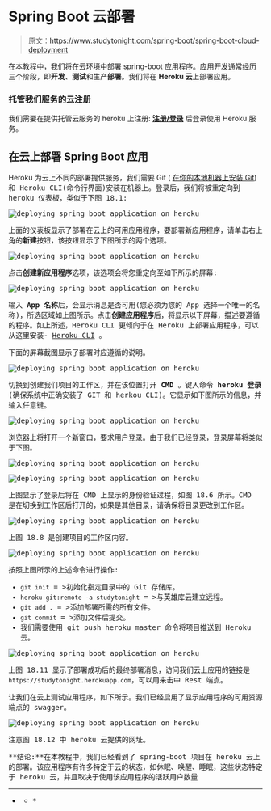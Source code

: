 # Spring Boot 云部署

> 原文：<https://www.studytonight.com/spring-boot/spring-boot-cloud-deployment>

在本教程中，我们将在云环境中部署 spring-boot 应用程序。应用开发通常经历三个阶段，即**开发**、**测试**和生产**部署**。我们将在 **Heroku 云**上部署应用。

### 托管我们服务的云注册

我们需要在提供托管云服务的 heroku 上注册: **[注册/登录](https://signup.heroku.com/login)** 后登录使用 Heroku 服务。

## 在云上部署 Spring Boot 应用

Heroku 为云上不同的部署提供服务，我们需要 Git ( [在你的本地机器上安装 Git](https://www.studytonight.com/github/install-git))<font face="monospace">和 Heroku CLI(命令行界面)安装在机器上。登录后，我们将被重定向到 heroku 仪表板，类似于下图 18.1:</font>

 <font face="monospace">![deploying spring boot application on heroku](img/ba2303a4960a25a5c7dbc22317666574.png)

上面的仪表板显示了部署在云上的可用应用程序，要部署新应用程序，请单击右上角的**新建**按钮，该按钮显示了下图所示的两个选项。

![deploying spring boot application on heroku](img/b5255d61a7f0416db88d9bd1485cc17d.png)

点击**创建新应用程序**选项，该选项会将您重定向至如下所示的屏幕:

![deploying spring boot application on heroku](img/838dda94be91e8705fafe2c62b59756e.png)

输入 **App 名称**后，会显示消息是否可用(您必须为您的 App 选择一个唯一的名称)，所选区域如上图所示。点击**创建应用程序**后，将显示以下屏幕，描述要遵循的程序。如上所述，Heroku CLI 更倾向于在 Heroku 上部署应用程序，可以从这里安装- [Heroku CLI](https://devcentre.heroku.com/articles/heroku-command-line) 。

下面的屏幕截图显示了部署时应遵循的说明。

![deploying spring boot application on heroku](img/976b16298e3c7c0140646c5b779085fb.png)

切换到创建我们项目的工作区，并在该位置打开 **CMD** 。键入命令 **heroku 登录**(确保系统中正确安装了 GIT 和 herkou CLI)。它显示如下图所示的信息，并输入任意键。

![deploying spring boot application on heroku](img/e2a752f98bf343e5ddbdc8f4383ff6c8.png)

浏览器上将打开一个新窗口，要求用户登录。由于我们已经登录，登录屏幕将类似于下图。

![deploying spring boot application on heroku](img/969c513d33dcca3aa7ac753d7b6e2e7a.png)

![deploying spring boot application on heroku](img/7986cc78ab3f3d28b4c11cdf3debb031.png)

上图显示了登录后将在 CMD 上显示的身份验证过程，如图 18.6 所示。CMD 是在切换到工作区后打开的，如果是其他目录，请确保将目录更改到工作区。

![deploying spring boot application on heroku](img/b154db136cfad2b24dd52449ee274a2e.png)

上图 18.8 是创建项目的工作区内容。

![deploying spring boot application on heroku](img/88be0c58b6ef4f6395645dd344c64493.png)

按照上图所示的上述命令进行操作:

*   `git init` = >初始化指定目录中的 Git 存储库。
*   `heroku git:remote -a studytonight` = >与英雄库云建立远程。
*   `git add .` = >添加部署所需的所有文件。
*   `git commit` = >添加文件后提交。
*   我们需要使用 git push heroku master 命令将项目推送到 Heroku 云。

![deploying spring boot application on heroku](img/1c949c430ccbb21aaace33841c4355e2.png)

上图 18.11 显示了部署成功后的最终部署消息，访问我们云上应用的链接是`https://studytonight.herokuapp.com`，可以用来击中 Rest 端点。

让我们在云上测试应用程序，如下所示。我们已经启用了显示应用程序的可用资源端点的 swagger。

![deploying spring boot application on heroku](img/6fe95080953ca858a273e59d44ff7e3d.png)

注意图 18.12 中 heroku 云提供的网址。

**结论:**在本教程中，我们已经看到了 spring-boot 项目在 heroku 云上的部署。该应用程序有许多特定于云的状态，如休眠、唤醒、睡眠，这些状态特定于 heroku 云，并且取决于使用该应用程序的活跃用户数量

* * *

* * *</font>